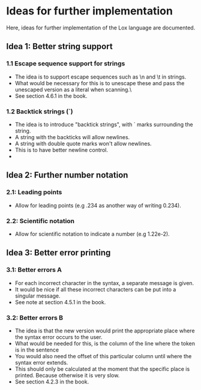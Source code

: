 # Ideas for further implementation
Here, ideas for further implementation of the Lox language are documented.

## Idea 1: Better string support
### 1.1 Escape sequence support for strings
- The idea is to support escape sequences such as \n and \t in strings.
- What would be necessary for this is to unescape these and pass the unescaped version as a literal when scanning.\
- See section 4.6.1 in the book.
### 1.2 Backtick strings (`)
- The idea is to introduce "backtick strings", with ` marks surrounding the string.
- A string with the backticks will allow newlines.
- A string with double quote marks won't allow newlines.
- This is to have better newline control.
- 
## Idea 2: Further number notation
### 2.1: Leading points
- Allow for leading points (e.g .234 as another way of writing 0.234).
### 2.2: Scientific notation
- Allow for scientific notation to indicate a number (e.g 1.22e-2).

## Idea 3: Better error printing
### 3.1: Better errors A
- For each incorrect character in the syntax, a separate message is given.
- It would be nice if all these incorrect characters can be put into a singular message.
- See note at section 4.5.1 in the book.
### 3.2: Better errors B
- The idea is that the new version would print the appropriate place where the syntax error occurs to the user.
- What would be needed for this, is the column of the line where the token is in the sentence
- You would also need the offset of this particular column until where the syntax error extends.
- This should only be calculated at the moment that the specific place is printed. Because otherwise it is very slow.
- See section 4.2.3 in the book.
